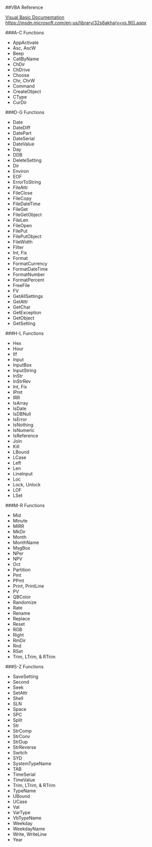 ##VBA Reference

[Visual Basic Documentation](https://msdn.microsoft.com/en-us/library/office/ee861528.aspx)</br>
https://msdn.microsoft.com/en-us/library/32s6akha(v=vs.90).aspx

###A-C Functions

- AppActivate
- Asc, AscW
- Beep
- CallByName
- ChDir
- ChDrive
- Choose
- Chr, ChrW
- Command
- CreateObject
- CType
- CurDir

###D-G Functions

- Date
- DateDiff
- DatePart
- DateSerial
- DateValue
- Day
- DDB
- DeleteSetting
- Dir
- Environ
- EOF
- ErrorToString
- FileAttr
- FileClose
- FileCopy
- FileDateTime
- FileGet
- FileGetObject
- FileLen
- FileOpen
- FilePut
- FilePutObject
- FileWidth
- Filter
- Int, Fix
- Format
- FormatCurrency
- FormatDateTime
- FormatNumber
- FormatPercent
- FreeFile
- FV
- GetAllSettings
- GetAttr
- GetChar
- GetException
- GetObject
- GetSetting

###H-L Functions

- Hex
- Hour
- IIf
- Input
- InputBox
- InputString
- InStr
- InStrRev
- Int, Fix
- IPmt
- IRR
- IsArray
- IsDate
- IsDBNull
- IsError
- IsNothing
- IsNumeric
- IsReference
- Join
- Kill
- LBound
- LCase
- Left
- Len
- LineInput
- Loc
- Lock, Unlock
- LOF
- LSet

###M-R Functions

- Mid
- Minute
- MIRR
- MkDir
- Month
- MonthName
- MsgBox
- NPer
- NPV
- Oct
- Partition
- Pmt
- PPmt
- Print, PrintLine
- PV
- QBColor
- Randomize
- Rate
- Rename
- Replace
- Reset
- RGB
- Right
- RmDir
- Rnd
- RSet
- Trim, LTrim, & RTrim

###S-Z Functions

- SaveSetting
- Second
- Seek
- SetAttr
- Shell
- SLN
- Space
- SPC
- Split
- Str
- StrComp
- StrConv
- StrDup
- StrReverse
- Switch
- SYD
- SystemTypeName
- TAB
- TimeSerial
- TimeValue
- Trim, LTrim, & RTrim
- TypeName
- UBound
- UCase
- Val
- VarType
- VbTypeName
- Weekday
- WeekdayName
- Write, WriteLine
- Year
